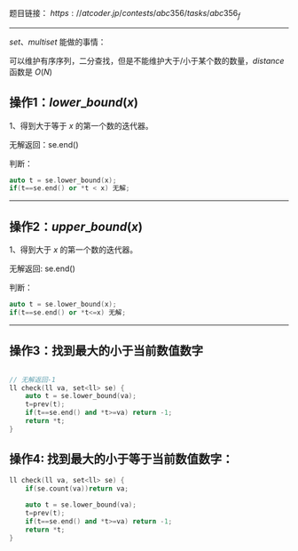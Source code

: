 题目链接：
$https://atcoder.jp/contests/abc356/tasks/abc356_f$

---
$set、multiset$ 能做的事情：

可以维护有序序列，二分查找，但是不能维护大于/小于某个数的数量，$distance$ 函数是 $O(N)$ 


## 操作1：$lower\_bound(x)$

1、得到大于等于 $x$ 的第一个数的迭代器。

无解返回：se.end() 

判断：
```cpp
auto t = se.lower_bound(x); 
if(t==se.end() or *t < x) 无解; 
```

---
## 操作2：$upper\_bound(x)$

1、得到大于 $x$ 的第一个数的迭代器。

无解返回: se.end() 

判断：
```cpp
auto t = se.lower_bound(x); 
if(t==se.end() or *t<=x) 无解;  
```

---

## 操作3：找到最大的小于当前数值数字

```cpp

// 无解返回-1
ll check(ll va, set<ll> se) {
    auto t = se.lower_bound(va); 
    t=prev(t); 
    if(t==se.end() and *t>=va) return -1;
    return *t;
}
```

## 操作4: 找到最大的小于等于当前数值数字：
```cpp
ll check(ll va, set<ll> se) {
    if(se.count(va))return va;
    
    auto t = se.lower_bound(va); 
    t=prev(t); 
    if(t==se.end() and *t>=va) return -1;
    return *t;
}
```


